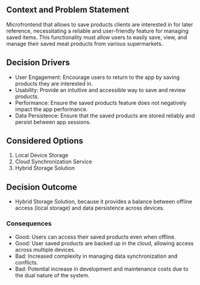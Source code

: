 ## Context and Problem Statement
Microfrontend that allows to save products clients are interested in for later reference, necessitating a reliable and user-friendly feature for managing saved items. This functionality must allow users to easily save, view, and manage their saved meat products from various supermarkets.

## Decision Drivers
* User Engagement: Encourage users to return to the app by saving products they are interested in.
* Usability: Provide an intuitive and accessible way to save and review products.
* Performance: Ensure the saved products feature does not negatively impact the app performance.
* Data Persistence: Ensure that the saved products are stored reliably and persist between app sessions.

## Considered Options
1. Local Device Storage 
2. Cloud Synchronization Service 
3. Hybrid Storage Solution
   
## Decision Outcome
* Hybrid Storage Solution, because it provides a balance between offline access (local storage) and data persistence across devices.

### Consequences
* Good: Users can access their saved products even when offline.
* Good: User saved products are backed up in the cloud, allowing access across multiple devices.
* Bad: Increased complexity in managing data synchronization and conflicts.
* Bad: Potential increase in development and maintenance costs due to the dual nature of the system.
